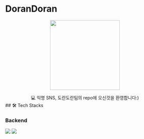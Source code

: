 # DoranDoran

<p align="center">
    <img src="https://github.com/jang-199/DoranDoran/assets/68003036/30aca6d4-ba6d-4aa4-8368-377c3359b258" width="220" height="220">
</p>
<div align="center">
  💻 익명 SNS, 도란도란팀의 repo에 오신것을 환영합니다:) <br>
</div>
## 🛠 Tech Stacks

### Backend
<div>
    <img src="https://img.shields.io/badge/Spring-6DB33F?style=flat-square&logo=Spring&logoColor=white"/>
    <img src="https://img.shields.io/badge/Spring Boot-6DB33F?style=flat-square&logo=Spring Boot&logoColor=white"/>
</div>

<br/>

